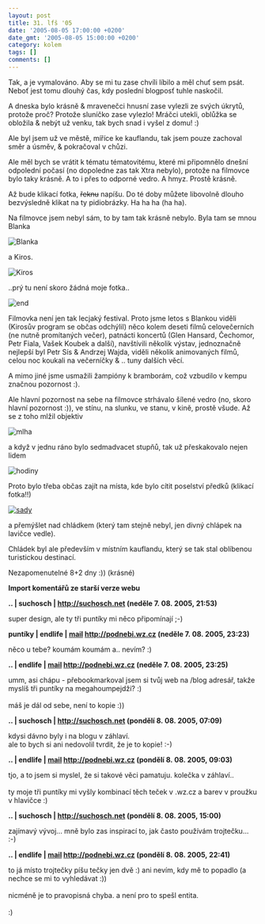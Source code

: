 ```yaml
---
layout: post
title: 31. lfš '05
date: '2005-08-05 17:00:00 +0200'
date_gmt: '2005-08-05 15:00:00 +0200'
category: kolem
tags: []
comments: []
---
```


<style>
section {
	text-align: center;
}

section p {
	text-align: left;
}
</style>
<p>Tak, a je vymalováno. Aby se mi tu zase chvíli líbilo a měl chuť sem psát.
Neboť jest tomu dlouhý čas, kdy poslední blogposť tuhle naskočil.</p>
<p>A dneska bylo krásně &amp; mravenečci hnusní zase vylezli ze svých úkrytů,
protože proč? Protože sluníčko zase vylezlo! Mráčci utekli, oblůžka se obložila
&amp; nebýt už venku, tak bych snad i vyšel z domu! :)</p>
<p>Ale byl jsem už ve městě, míříce ke kauflandu, tak jsem pouze zachoval
směr a úsměv, &amp; pokračoval v chůzi.</p>
<p>Ale měl bych se vrátit k tématu tématovitému, které mi připomnělo dnešní
odpolední počasí (no dopoledne zas tak Xtra nebylo), protože na filmovce bylo
taky krásně. A to i přes to odporné vedro. A hmyz. Prostě krásně.</p>
<p>Až bude klikací fotka, <del>řeknu</del> napíšu. Do té doby můžete libovolně
dlouho bezvýsledně klikat na ty pidiobrázky. Ha ha ha (ha ha).</p>
<p>Na filmovce jsem nebyl sám, to by tam tak krásně nebylo. Byla tam se mnou
Blanka</p>
<div >
<img alt="Blanka" src="%base_url%/assets/old-images/lfs_blanka.jpg">
</div>
<p>a Kiros.</p>
<div >
<img alt="Kiros" src="%base_url%/assets/old-images/lfs_kiros.jpg">
</div>
<p>..prý tu není skoro žádná moje fotka..</p>
<div >
<img alt="end" src="%base_url%/assets/old-images/lfs_ja.jpg">
</div>
<p>Filmovka není jen tak lecjaký festival. Proto jsme letos s Blankou viděli
(Kirosův program se občas odchýlil) něco kolem deseti filmů celovečerních (ne
nutně promítaných večer), patnácti koncertů (Glen Hansard, Čechomor, Petr Fiala,
Vašek Koubek a další), navštívili několik výstav, jednoznačně nejlepší byl
Petr Sís &amp; Andrzej Wajda, viděli několik animovaných filmů, celou noc
koukali na večerníčky &amp; .. tuny dalších věcí.</p>
<p>A mimo jiné jsme usmažili žampióny k bramborám, což vzbudilo v kempu značnou
pozornost :).</p>
<p>Ale hlavní pozornost na sebe na filmovce strhávalo šílené vedro (no, skoro
hlavní pozornost :)), ve stínu, na slunku, ve stanu, v kině, prostě všude. Až se
z toho mlžil objektiv</p>
<div >
<img alt="mlha" src="%base_url%/assets/old-images/lfs_mlha.jpg">
</div>
<p>a když v jednu ráno bylo sedmadvacet stupňů, tak už přeskakovalo nejen
lidem</p>
<div >
<img alt="hodiny" src="%base_url%/assets/old-images/lfs_2500.jpg">
</div>
<p>Proto bylo třeba občas zajít na místa, kde bylo cítit poselství předků (klikací
fotka!!)</p>
<div >
<a href="%base_url%/assets/old-images/lfs_sady.jpg"><img alt="sady" src="%base_url%/assets/old-images/lfs_sady.jpg"></a>
</div>
<p>a přemýšlet nad chládkem (který tam stejně nebyl, jen divný chlápek na lavičce
vedle).</p>
<p>Chládek byl ale především v místním kauflandu, který se tak stal oblíbenou
turistickou destinací.</p>
<p>Nezapomenutelné 8+2 dny :)) (krásné)</p>
<div class="import-komentaru">
<p><strong>Import komentářů ze starší verze webu</strong></p>
<div class="comment">
<p style="font-weight:bold"><span class="compredmet">..</span> | <span class="comname">suchosch</span> |  <a href="http://suchosch.net">http://suchosch.net</a> (neděle&nbsp;7.&nbsp;08.&nbsp;2005,&nbsp;21:53)</p>
<p>super design, ale ty tři puntíky mi něco připomínají ;-) </p>
</div>
<div class="comment">
<p style="font-weight:bold"><span class="compredmet">puntíky</span> | <span class="comname">endlife</span> |  <a href="mailto:jan.martinek@post.cz">mail</a>  <a href="http://jan-martinek.com">http://podnebi.wz.cz</a> (neděle&nbsp;7.&nbsp;08.&nbsp;2005,&nbsp;23:23)</p>
<p>něco u tebe? koumám koumám a.. nevím? :) </p>
</div>
<div class="comment">
<p style="font-weight:bold"><span class="compredmet">..</span> | <span class="comname">endlife</span> |  <a href="mailto:jan.martinek@post.cz">mail</a>  <a href="http://jan-martinek.com">http://podnebi.wz.cz</a> (neděle&nbsp;7.&nbsp;08.&nbsp;2005,&nbsp;23:25)</p>
<p>umm, asi chápu - přebookmarkoval jsem si tvůj web na /blog adresář, takže myslíš tři puntíky na megahoumpejdži? :) <br>  <br> máš je dál od sebe, není to kopie :)) </p>
</div>
<div class="comment">
<p style="font-weight:bold"><span class="compredmet">..</span> | <span class="comname">suchosch</span> |  <a href="http://suchosch.net">http://suchosch.net</a> (pondělí&nbsp;8.&nbsp;08.&nbsp;2005,&nbsp;07:09)</p>
<p>kdysi dávno byly i na blogu v záhlaví. <br> ale to bych si ani nedovolil tvrdit, že je to kopie! :-) </p>
</div>
<div class="comment">
<p style="font-weight:bold"><span class="compredmet">..</span> | <span class="comname">endlife</span> |  <a href="mailto:jan.martinek@post.cz">mail</a>  <a href="http://jan-martinek.com">http://podnebi.wz.cz</a> (pondělí&nbsp;8.&nbsp;08.&nbsp;2005,&nbsp;09:03)</p>
<p>tjo, a to jsem si myslel, že si takové věci pamatuju. kolečka v záhlaví.. <br>  <br> ty moje tři puntíky mi vyšly kombinací těch teček v .wz.cz a barev v proužku v hlavičce :) </p>
</div>
<div class="comment">
<p style="font-weight:bold"><span class="compredmet">..</span> | <span class="comname">suchosch</span> |  <a href="http://suchosch.net">http://suchosch.net</a> (pondělí&nbsp;8.&nbsp;08.&nbsp;2005,&nbsp;15:00)</p>
<p>zajímavý vývoj... mně bylo zas inspirací to, jak často používám trojtečku... :-) </p>
</div>
<div class="comment">
<p style="font-weight:bold"><span class="compredmet">..</span> | <span class="comname">endlife</span> |  <a href="mailto:jan.martinek@post.cz">mail</a>  <a href="http://jan-martinek.com">http://podnebi.wz.cz</a> (pondělí&nbsp;8.&nbsp;08.&nbsp;2005,&nbsp;22:41)</p>
<p>to já místo trojtečky píšu tečky jen dvě :) ani nevím, kdy mě to popadlo (a nechce se mi to vyhledávat :))  <br>  <br> nicméně je to pravopisná chyba. a není pro to spešl entita.  <br>  <br> :) </p>
</div>
</div>
